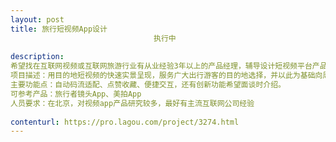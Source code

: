 ```yaml
---                
layout: post       
title: 旅行短视频App设计
                                执行中
           
description: 
希望找在互联网视频或互联网旅游行业有从业经验3年以上的产品经理，辅导设计短视频平台产品。
项目描述：用目的地短视频的快速实景呈现，服务广大出行游客的目的地选择，并以此为基础向周边行业延伸。
主要功能点：自动码流适配、点赞收藏、便捷交互，还有创新功能希望面谈时介绍。
可参考产品：旅行者镜头App、美拍App
人员要求：在北京，对视频app产品研究较多，最好有主流互联网公司经验
     
contenturl: https://pro.lagou.com/project/3274.html      
---                 
```

